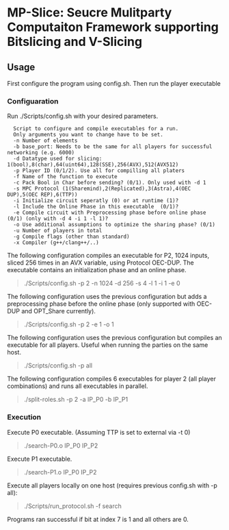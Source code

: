 # MP-Slice: Seucre Mulitparty Computaiton Framework supporting Bitslicing and V-Slicing

## Usage
First configure the program using config.sh. Then run the player executable

### Configuaration
Run ./Scripts/config.sh with your desired parameters. 

```
  Script to configure and compile executables for a run.
  Only arguments you want to change have to be set.
  -n Number of elements
  -b base_port: Needs to be the same for all players for successful networking (e.g. 6000)
  -d Datatype used for slicing: 1(bool),8(char),64(uint64),128(SSE),256(AVX),512(AVX512)
  -p Player ID (0/1/2). Use all for compilling all platers
  -f Name of the function to execute
  -c Pack Bool in Char before sending? (0/1). Only used with -d 1
  -s MPC Protocol (1(Sharemind),2(Replicated),3(Astra),4(OEC DUP),5(OEC REP),6(TTP))
  -i Initialize circuit seperatly (0) or at runtime (1)?
  -l Include the Online Phase in this executable  (0/1)?
  -e Compile circuit with Preprocessing phase before online phase (0/1) (only with -d 4 -i 1 -l 1)?
  -o Use additional assumptions to optimize the sharing phase? (0/1)
  -u Number of players in total
  -g Compile flags (other than standard)
  -x Compiler (g++/clang++/..)
```

The following configuration compiles an executable for P2, 1024 inputs, sliced 256 times in an AVX variable, using Protocol OEC-DUP. The executable contains an initialization phase and an online phase.
> ./Scripts/config.sh -p 2 -n 1024 -d 256 -s 4 -l 1 -i 1 -e 0 

The following configuration uses the previous configuration but adds a preprocessing phase before the online phase (only supported with OEC-DUP and OPT_Share currently).
> ./Scripts/config.sh -p 2 -e 1 -o 1

The following configuration uses the previous configuration but compiles an executable for all players. Useful when running the parties on the same host.
> ./Scripts/config.sh -p all

The following configuration compiles 6 executables for player 2 (all player combinations) and runs all executables in parallel.
> ./split-roles.sh -p 2 -a IP_P0 -b IP_P1

### Execution
Execute P0 executable. (Assuming TTP is set to external via -t 0)
> ./search-P0.o IP_P0 IP_P2

Execute P1 executable.
> ./search-P1.o IP_P0 IP_P2


Execute all players locally on one host (requires previous config.sh with -p all):
> ./Scripts/run_protocol.sh -f search

Programs ran successful if bit at index 7 is 1 and all others are 0.

